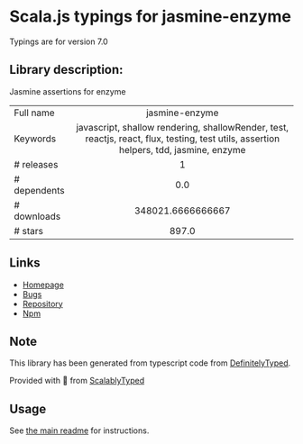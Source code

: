 
# Scala.js typings for jasmine-enzyme

Typings are for version 7.0

## Library description:
Jasmine assertions for enzyme

|                    |                 |
| ------------------ | :-------------: |
| Full name          | jasmine-enzyme |
| Keywords           | javascript, shallow rendering, shallowRender, test, reactjs, react, flux, testing, test utils, assertion helpers, tdd, jasmine, enzyme |
| # releases         | 1 |
| # dependents       | 0.0 |
| # downloads        | 348021.6666666667 |
| # stars            | 897.0 |

## Links
- [Homepage](https://github.com/FormidableLabs/enzyme-matchers#readme)
- [Bugs](https://github.com/FormidableLabs/enzyme-matchers/issues)
- [Repository](https://github.com/FormidableLabs/enzyme-matchers)
- [Npm](https://www.npmjs.com/package/jasmine-enzyme)
    


## Note
This library has been generated from typescript code from [DefinitelyTyped](https://definitelytyped.org).

Provided with :purple_heart: from [ScalablyTyped](https://github.com/oyvindberg/ScalablyTyped)

## Usage
See [the main readme](../../readme.md) for instructions.


